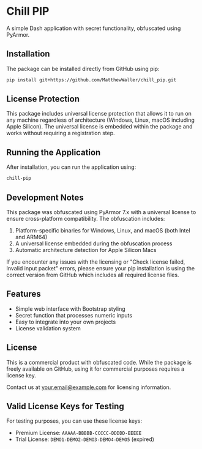 # Chill PIP

A simple Dash application with secret functionality, obfuscated using PyArmor.

## Installation

The package can be installed directly from GitHub using pip:

```bash
pip install git+https://github.com/MatthewWaller/chill_pip.git
```

## License Protection

This package includes universal license protection that allows it to run on any machine regardless of architecture (Windows, Linux, macOS including Apple Silicon). The universal license is embedded within the package and works without requiring a registration step.

## Running the Application

After installation, you can run the application using:

```bash
chill-pip
```

## Development Notes

This package was obfuscated using PyArmor 7.x with a universal license to ensure cross-platform compatibility. The obfuscation includes:

1. Platform-specific binaries for Windows, Linux, and macOS (both Intel and ARM64)
2. A universal license embedded during the obfuscation process
3. Automatic architecture detection for Apple Silicon Macs

If you encounter any issues with the licensing or "Check license failed, Invalid input packet" errors, please ensure your pip installation is using the correct version from GitHub which includes all required license files.

## Features

- Simple web interface with Bootstrap styling
- Secret function that processes numeric inputs
- Easy to integrate into your own projects
- License validation system

## License

This is a commercial product with obfuscated code. While the package is freely available on GitHub, using it for commercial purposes requires a license key.

Contact us at your.email@example.com for licensing information.

## Valid License Keys for Testing

For testing purposes, you can use these license keys:

- Premium License: `AAAAA-BBBBB-CCCCC-DDDDD-EEEEE`
- Trial License: `DEMO1-DEMO2-DEMO3-DEMO4-DEMO5` (expired) 